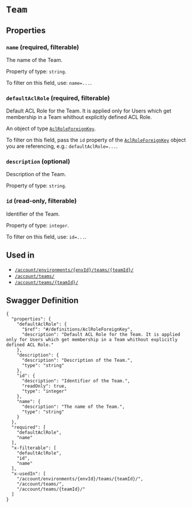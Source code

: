 # `Team` #







## Properties ##

### `name` (required, filterable) ###

The name of the Team.


Property of type: `string`.


To filter on this field, use: `name=...`.


### `defaultAclRole` (required, filterable) ###

Default ACL Role for the Team. It is applied only for Users which get membership in a Team whithout explicitly defined ACL Role.


An object of type [`AclRoleForeignKey`](./../definitions/AclRoleForeignKey.mkd).

To filter on this field, pass the `id` property of the [`AclRoleForeignKey`](./../definitions/AclRoleForeignKey.mkd) object you are referencing,
e.g.: `defaultAclRole=...`.


### `description` (optional) ###

Description of the Team.


Property of type: `string`.




### `id` (read-only, filterable) ###

Identifier of the Team.


Property of type: `integer`.


To filter on this field, use: `id=...`.




## Used in ##

  + [`/account/environments/{envId}/teams/{teamId}/`](./../rest/api/v1beta0/account/environments/{envId}/teams/{teamId}/)
  + [`/account/teams/`](./../rest/api/v1beta0/account/teams/)
  + [`/account/teams/{teamId}/`](./../rest/api/v1beta0/account/teams/{teamId}/)

## Swagger Definition ##

    {
      "properties": {
        "defaultAclRole": {
          "$ref": "#/definitions/AclRoleForeignKey", 
          "description": "Default ACL Role for the Team. It is applied only for Users which get membership in a Team whithout explicitly defined ACL Role."
        }, 
        "description": {
          "description": "Description of the Team.", 
          "type": "string"
        }, 
        "id": {
          "description": "Identifier of the Team.", 
          "readOnly": true, 
          "type": "integer"
        }, 
        "name": {
          "description": "The name of the Team.", 
          "type": "string"
        }
      }, 
      "required": [
        "defaultAclRole", 
        "name"
      ], 
      "x-filterable": [
        "defaultAclRole", 
        "id", 
        "name"
      ], 
      "x-usedIn": [
        "/account/environments/{envId}/teams/{teamId}/", 
        "/account/teams/", 
        "/account/teams/{teamId}/"
      ]
    }
